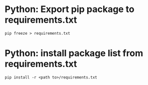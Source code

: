 # Python: Export pip package to requirements.txt
```
pip freeze > requirements.txt
```

# Python: install package list from requirements.txt 
```
pip install -r <path to>/requirements.txt
```
